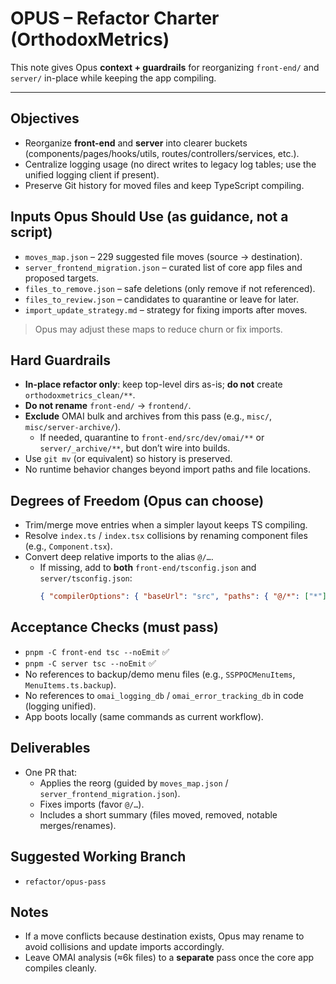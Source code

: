 # OPUS – Refactor Charter (OrthodoxMetrics)

This note gives Opus **context + guardrails** for reorganizing `front-end/` and `server/` in-place while keeping the app compiling.

---

## Objectives
- Reorganize **front-end** and **server** into clearer buckets (components/pages/hooks/utils, routes/controllers/services, etc.).
- Centralize logging usage (no direct writes to legacy log tables; use the unified logging client if present).
- Preserve Git history for moved files and keep TypeScript compiling.

## Inputs Opus Should Use (as guidance, not a script)
- `moves_map.json` – 229 suggested file moves (source → destination).
- `server_frontend_migration.json` – curated list of core app files and proposed targets.
- `files_to_remove.json` – safe deletions (only remove if not referenced).
- `files_to_review.json` – candidates to quarantine or leave for later.
- `import_update_strategy.md` – strategy for fixing imports after moves.

> Opus may adjust these maps to reduce churn or fix imports.

## Hard Guardrails
- **In-place refactor only**: keep top-level dirs as-is; **do not** create `orthodoxmetrics_clean/**`.
- **Do not rename** `front-end/` → `frontend/`.
- **Exclude** OMAI bulk and archives from this pass (e.g., `misc/`, `misc/server-archive/`).  
  - If needed, quarantine to `front-end/src/dev/omai/**` or `server/_archive/**`, but don’t wire into builds.
- Use `git mv` (or equivalent) so history is preserved.
- No runtime behavior changes beyond import paths and file locations.

## Degrees of Freedom (Opus can choose)
- Trim/merge move entries when a simpler layout keeps TS compiling.
- Resolve `index.ts` / `index.tsx` collisions by renaming component files (e.g., `Component.tsx`).
- Convert deep relative imports to the alias `@/…`.  
  - If missing, add to **both** `front-end/tsconfig.json` and `server/tsconfig.json`:
    ```json
    { "compilerOptions": { "baseUrl": "src", "paths": { "@/*": ["*"] } } }
    ```

## Acceptance Checks (must pass)
- `pnpm -C front-end tsc --noEmit` ✅
- `pnpm -C server tsc --noEmit` ✅
- No references to backup/demo menu files (e.g., `SSPPOCMenuItems`, `MenuItems.ts.backup`).
- No references to `omai_logging_db` / `omai_error_tracking_db` in code (logging unified).
- App boots locally (same commands as current workflow).

## Deliverables
- One PR that:
  - Applies the reorg (guided by `moves_map.json` / `server_frontend_migration.json`).
  - Fixes imports (favor `@/…`).
  - Includes a short summary (files moved, removed, notable merges/renames).

## Suggested Working Branch
- `refactor/opus-pass`

## Notes
- If a move conflicts because destination exists, Opus may rename to avoid collisions and update imports accordingly.
- Leave OMAI analysis (≈6k files) to a **separate** pass once the core app compiles cleanly.
